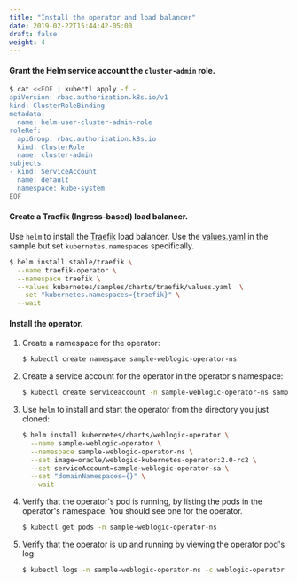 ```yaml
---
title: "Install the operator and load balancer"
date: 2019-02-22T15:44:42-05:00
draft: false
weight: 4
---
```


#### Grant the Helm service account the `cluster-admin` role.

```bash
$ cat <<EOF | kubectl apply -f -
apiVersion: rbac.authorization.k8s.io/v1
kind: ClusterRoleBinding
metadata:
  name: helm-user-cluster-admin-role
roleRef:
  apiGroup: rbac.authorization.k8s.io
  kind: ClusterRole
  name: cluster-admin
subjects:
- kind: ServiceAccount
  name: default
  namespace: kube-system
EOF
```

#### Create a Traefik (Ingress-based) load balancer.

Use `helm` to install the [Traefik](../kubernetes/samples/charts/traefik/README.md) load balancer. Use the [values.yaml](../kubernetes/samples/charts/traefik/values.yaml) in the sample but set `kubernetes.namespaces` specifically.

```bash
$ helm install stable/traefik \
  --name traefik-operator \
  --namespace traefik \
  --values kubernetes/samples/charts/traefik/values.yaml  \
  --set "kubernetes.namespaces={traefik}" \
  --wait
```

#### Install the operator.

1.  Create a namespace for the operator:

    ```bash
    $ kubectl create namespace sample-weblogic-operator-ns
    ```

1.	Create a service account for the operator in the operator's namespace:

    ```bash
    $ kubectl create serviceaccount -n sample-weblogic-operator-ns sample-weblogic-operator-sa
    ```

1.  Use `helm` to install and start the operator from the directory you just cloned:	 

    ```bash
    $ helm install kubernetes/charts/weblogic-operator \
      --name sample-weblogic-operator \
      --namespace sample-weblogic-operator-ns \
      --set image=oracle/weblogic-kubernetes-operator:2.0-rc2 \
      --set serviceAccount=sample-weblogic-operator-sa \
      --set "domainNamespaces={}" \
      --wait
    ```

1. Verify that the operator's pod is running, by listing the pods in the operator's namespace. You should see one for the operator.

    ```bash
    $ kubectl get pods -n sample-weblogic-operator-ns
    ```

1.  Verify that the operator is up and running by viewing the operator pod's log:

    ```bash
    $ kubectl logs -n sample-weblogic-operator-ns -c weblogic-operator deployments/weblogic-operator
    ```
